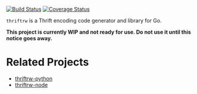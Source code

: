 [![Build Status][ci-img]][ci] [![Coverage Status][cov-img]][cov]

  [ci-img]: https://travis-ci.org/thriftrw/thriftrw-go.svg?branch=master
  [cov-img]: https://coveralls.io/repos/github/thriftrw/thriftrw-go/badge.svg?branch=master
  [ci]: https://travis-ci.org/thriftrw/thriftrw-go
  [cov]: https://coveralls.io/github/thriftrw/thriftrw-go?branch=master

`thriftrw` is a Thrift encoding code generator and library for Go.

**This project is currently WIP and not ready for use. Do not use it until this notice goes away.**

Related Projects
================

-   [thriftrw-python]
-   [thriftrw-node]

  [thriftrw-python]: https://github.com/thriftrw/thriftrw-python
  [thriftrw-node]: https://github.com/thriftrw/thriftrw-node
